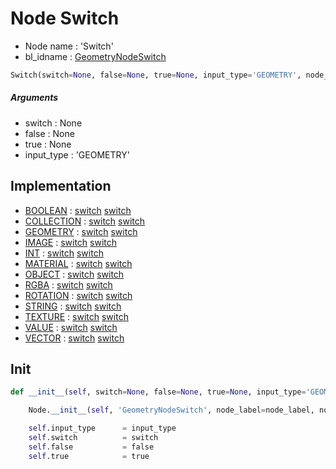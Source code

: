 # Node Switch

- Node name : 'Switch'
- bl_idname : [GeometryNodeSwitch](https://docs.blender.org/api/current/bpy.types.GeometryNodeSwitch.html)


``` python
Switch(switch=None, false=None, true=None, input_type='GEOMETRY', node_label=None, node_color=None)
```
##### Arguments

- switch : None
- false : None
- true : None
- input_type : 'GEOMETRY'

## Implementation

- [BOOLEAN](/docs/GeoNodes/socket_BOOLEAN.md) : [switch](/docs/GeoNodes/socket_BOOLEAN.md#switch) [switch](/docs/GeoNodes/socket_BOOLEAN.md#switch)
- [COLLECTION](/docs/GeoNodes/socket_COLLECTION.md) : [switch](/docs/GeoNodes/socket_COLLECTION.md#switch) [switch](/docs/GeoNodes/socket_COLLECTION.md#switch)
- [GEOMETRY](/docs/GeoNodes/socket_GEOMETRY.md) : [switch](/docs/GeoNodes/socket_GEOMETRY.md#switch) [switch](/docs/GeoNodes/socket_GEOMETRY.md#switch)
- [IMAGE](/docs/GeoNodes/socket_IMAGE.md) : [switch](/docs/GeoNodes/socket_IMAGE.md#switch) [switch](/docs/GeoNodes/socket_IMAGE.md#switch)
- [INT](/docs/GeoNodes/socket_INT.md) : [switch](/docs/GeoNodes/socket_INT.md#switch) [switch](/docs/GeoNodes/socket_INT.md#switch)
- [MATERIAL](/docs/GeoNodes/socket_MATERIAL.md) : [switch](/docs/GeoNodes/socket_MATERIAL.md#switch) [switch](/docs/GeoNodes/socket_MATERIAL.md#switch)
- [OBJECT](/docs/GeoNodes/socket_OBJECT.md) : [switch](/docs/GeoNodes/socket_OBJECT.md#switch) [switch](/docs/GeoNodes/socket_OBJECT.md#switch)
- [RGBA](/docs/GeoNodes/socket_RGBA.md) : [switch](/docs/GeoNodes/socket_RGBA.md#switch) [switch](/docs/GeoNodes/socket_RGBA.md#switch)
- [ROTATION](/docs/GeoNodes/socket_ROTATION.md) : [switch](/docs/GeoNodes/socket_ROTATION.md#switch) [switch](/docs/GeoNodes/socket_ROTATION.md#switch)
- [STRING](/docs/GeoNodes/socket_STRING.md) : [switch](/docs/GeoNodes/socket_STRING.md#switch) [switch](/docs/GeoNodes/socket_STRING.md#switch)
- [TEXTURE](/docs/GeoNodes/socket_TEXTURE.md) : [switch](/docs/GeoNodes/socket_TEXTURE.md#switch) [switch](/docs/GeoNodes/socket_TEXTURE.md#switch)
- [VALUE](/docs/GeoNodes/socket_VALUE.md) : [switch](/docs/GeoNodes/socket_VALUE.md#switch) [switch](/docs/GeoNodes/socket_VALUE.md#switch)
- [VECTOR](/docs/GeoNodes/socket_VECTOR.md) : [switch](/docs/GeoNodes/socket_VECTOR.md#switch) [switch](/docs/GeoNodes/socket_VECTOR.md#switch)

## Init

``` python
def __init__(self, switch=None, false=None, true=None, input_type='GEOMETRY', node_label=None, node_color=None):

    Node.__init__(self, 'GeometryNodeSwitch', node_label=node_label, node_color=node_color)

    self.input_type      = input_type
    self.switch          = switch
    self.false           = false
    self.true            = true
```
